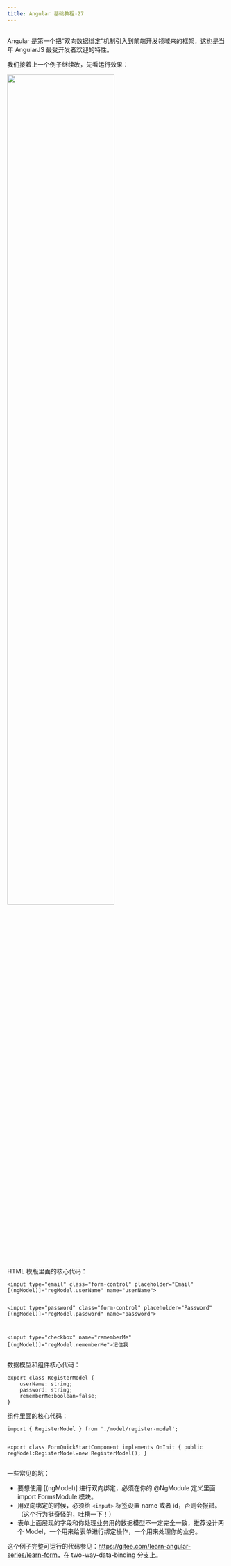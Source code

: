 ```yaml
---
title: Angular 基础教程-27
---
```

<article id="topicContainer" class="column_content"><h2 class="topic_title"></h2><div><p>Angular 是第一个把“双向数据绑定”机制引入到前端开发领域来的框架，这也是当年 AngularJS 最受开发者欢迎的特性。</p>
<p>我们接着上一个例子继续改，先看运行效果：</p>
<p><img width="70%" src="https://images.gitbook.cn/0e441a00-b8e0-11e9-8b62-c350e3466c22"></p>
<p>HTML 模版里面的核心代码：</p>
<pre><code>&lt;input type="email" class="form-control" placeholder="Email" [(ngModel)]="regModel.userName" name="userName"&gt;

&lt;input type="password" class="form-control" placeholder="Password" [(ngModel)]="regModel.password" name="password"&gt;

&lt;input type="checkbox" name="rememberMe" [(ngModel)]="regModel.rememberMe"&gt;记住我
</code></pre>
<p>数据模型和组件核心代码：</p>
<pre><code>export class RegisterModel {
    userName: string;
    password: string;
    rememberMe:boolean=false;
}
</code></pre>
<p>组件里面的核心代码：</p>
<pre><code>import { RegisterModel } from './model/register-model';

export class FormQuickStartComponent implements OnInit {
  public regModel:RegisterModel=new RegisterModel();
}
</code></pre>
<p>一些常见的坑：</p>
<ul>
<li>要想使用 [(ngModel)] 进行双向绑定，必须在你的 @NgModule 定义里面 import FormsModule 模块。</li>
<li>用双向绑定的时候，必须给 <code>&lt;input&gt;</code> 标签设置 name 或者 id，否则会报错。（这个行为挺奇怪的，吐槽一下！）</li>
<li>表单上面展现的字段和你处理业务用的数据模型不一定完全一致，推荐设计两个 Model，一个用来给表单进行绑定操作，一个用来处理你的业务。</li>
</ul>
<p>这个例子完整可运行的代码参见：<a href="https://gitee.com/learn-angular-series/learn-form">https://gitee.com/learn-angular-series/learn-form</a>，在 two-way-data-binding 分支上。</p></div></article>